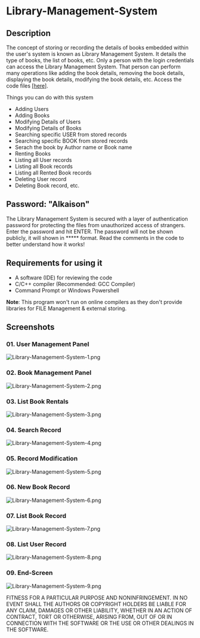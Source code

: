 # Library-Management-System

## Description

The concept of storing or recording the details of books embedded within the user's system is known as Library Management System. It details the type of books, the list of books, etc. Only a person with the login credentials can access the Library Management System. That person can perform many operations like adding the book details, removing the book details, displaying the book details, modifying the book details, etc. Access the code files <a href="https://github.com/ramnathnayak07/Library-Management-System/blob/main/Library-Management-System.c">[here]</a>.

Things you can do with this system

- Adding Users
- Adding Books
- Modifying Details  of Users
- Modifying Details of Books
- Searching specific USER from stored records
- Searching specific BOOK from stored records
- Serach the book by Author name or Book name
- Renting Books
- Listing all User records
- Listing all Book records
- Listing all Rented Book records
- Deleting User record
- Deleting Book record, etc.

## Password: "Alkaison"

The Library Management System is secured with a layer of authentication password for protecting the files from unauthorized access of strangers. Enter the password and hit ENTER. The password will not be shown publicly, it will shown in ***** format. Read the comments in the code to better understand how it works!

## Requirements for using it

- A software (IDE) for reviewing the code
- C/C++ compiler (Recommended: GCC Compiler)
- Command Prompt or Windows Powershell

**Note**: This program won't run on online compilers as they don't provide libraries for FILE Management & external storing.

## Screenshots 

### 01. User Management Panel

![Library-Management-System-1.png](https://i.postimg.cc/bJxT2LhJ/Library-Management-System-1.png)

### 02. Book Management Panel

![Library-Management-System-2.png](https://i.postimg.cc/j2rRMxmc/Library-Management-System-2.png)

### 03. List Book Rentals

![Library-Management-System-3.png](https://i.postimg.cc/g05y0spR/Library-Management-System-3.png)

### 04. Search Record

![Library-Management-System-4.png](https://i.postimg.cc/yddh1G27/Library-Management-System-4.png)

### 05. Record Modification

![Library-Management-System-5.png](https://i.postimg.cc/ZK3Qz9rV/Library-Management-System-5.png)

### 06. New Book Record

![Library-Management-System-6.png](https://i.postimg.cc/SsJZTjSL/Library-Management-System-6.png)

### 07. List Book Record

![Library-Management-System-7.png](https://i.postimg.cc/zffpv3gm/Library-Management-System-7.png)

### 08. List User Record

![Library-Management-System-8.png](https://i.postimg.cc/R0bdH97W/Library-Management-System-8.png)

### 09. End-Screen

![Library-Management-System-9.png](https://i.postimg.cc/Z5bxs0j9/Library-Management-System-9.png)

FITNESS FOR A PARTICULAR PURPOSE AND NONINFRINGEMENT. IN NO EVENT SHALL THE
AUTHORS OR COPYRIGHT HOLDERS BE LIABLE FOR ANY CLAIM, DAMAGES OR OTHER
LIABILITY, WHETHER IN AN ACTION OF CONTRACT, TORT OR OTHERWISE, ARISING FROM,
OUT OF OR IN CONNECTION WITH THE SOFTWARE OR THE USE OR OTHER DEALINGS IN THE
SOFTWARE.
```
